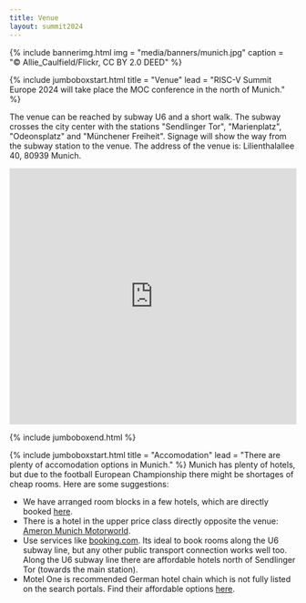```yaml
---
title: Venue
layout: summit2024
---
```


{% include bannerimg.html 
    img = "media/banners/munich.jpg"
    caption = "&copy; Allie_Caulfield/Flickr, CC BY 2.0 DEED"
%}

{% include jumboboxstart.html 
    title = "Venue"
    lead = "RISC-V Summit Europe 2024 will take place the MOC conference in the north of Munich."
%}

The venue can be reached by subway U6 and a short walk. The subway crosses the city center with the stations "Sendlinger Tor", "Marienplatz", "Odeonsplatz" and "Münchener Freiheit". Signage will show the way from the subway station to the venue. The address of the venue is: Lilienthalallee 40, 80939 Munich.

<iframe src="https://www.google.com/maps/embed?pb=!1m18!1m12!1m3!1d57365.356826564464!2d11.542219843928848!3d48.16424897070057!2m3!1f0!2f0!3f0!3m2!1i1024!2i768!4f13.1!3m3!1m2!1s0x479e746f1a4cd0d3%3A0xe3acdad171be6854!2sMOC%20%E2%80%93%20Event%20Center%20Messe%20Munich!5e0!3m2!1sen!2sde!4v1698259650300!5m2!1sen!2sde" width="100%" height="450" style="border:0;" allowfullscreen="" loading="lazy" referrerpolicy="no-referrer-when-downgrade"></iframe>

{% include jumboboxend.html %}

{% include jumboboxstart.html 
    title = "Accomodation"
    lead = "There are plenty of accomodation options in Munich."
%}
Munich has plenty of hotels, but due to the football European Championship there might be shortages of cheap rooms. Here are some suggestions:

- We have arranged room blocks in a few hotels, which are directly booked [here](https://en.tch-hotels.de/teilnehmermanagement/KIT_RISC-V_280624/).
- There is a hotel in the upper price class directly opposite the venue: [Ameron Munich Motorworld](https://ameroncollection.com/de/muenchen-motorworld).
- Use services like [booking.com](https://www.booking.com/searchresults.en-gb.html?ss=Munich&dest_type=city&checkin=2024-06-23&checkout=2024-06-29&group_adults=1&no_rooms=1&group_children=0). Its ideal to book rooms along the U6 subway line, but any other public transport connection works well too. Along the U6 subway line there are affordable hotels north of Sendlinger Tor (towards the main station).
- Motel One is recommended German hotel chain which is not fully listed on the search portals. Find their affordable options [here](https://www.motel-one.com/en/hotels/munich/).
